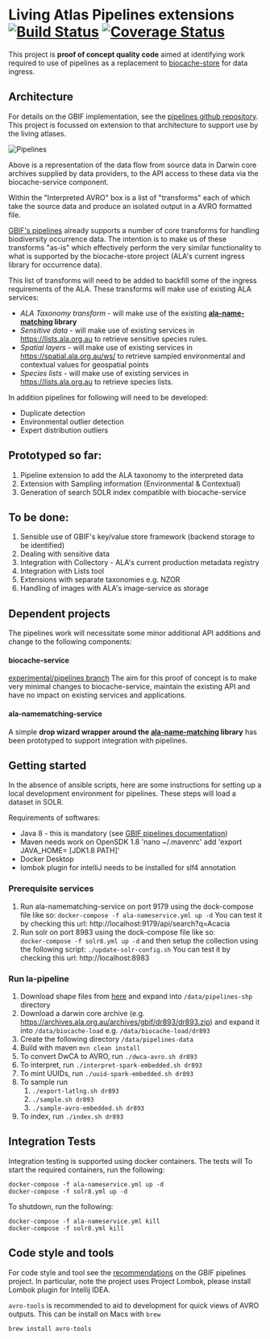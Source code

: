 # Living Atlas Pipelines extensions [![Build Status](https://travis-ci.org/AtlasOfLivingAustralia/la-pipelines.svg?branch=master)](http://travis-ci.org/AtlasOfLivingAustralia/la-pipelines) [![Coverage Status](https://coveralls.io/repos/github/AtlasOfLivingAustralia/la-pipelines/badge.svg?branch=master)](https://coveralls.io/github/AtlasOfLivingAustralia/la-pipelines?branch=master)

This project is **proof of concept quality code** aimed at identifying work required
 to use of pipelines as a replacement to [biocache-store](https://github.com/AtlasOfLivingAustralia/biocache-store)
 for data ingress. 

## Architecture

For details on the GBIF implementation, see the [pipelines github repository](https://github.com/gbif/pipelines).
This project is focussed on extension to that architecture to support use by the living atlases.

![Pipelines](https://docs.google.com/drawings/d/e/2PACX-1vQhQSg5VFo2xRZfDhmvhKuNLUpyTOlW-t-m1fesJ2RElWorVPAEbnsZg_StJKh22mEcS4D28j_nPoTV/pub?w=960&h=720 "Pipelines") 

Above is a representation of the data flow from source data in Darwin core archives supplied by data providers, to the API access to these data via the biocache-service component.

Within the "Interpreted AVRO" box is a list of "transforms" each of which take the source data and produce an isolated output in a AVRO formatted file.

[GBIF's pipelines](https://github.com/gbif/pipelines) already supports a number of core transforms for handling biodiversity occurrence data. The intention is to make us of these transforms "as-is" which effectively perform the very similar functionality to what is supported by the biocache-store project (ALA's current ingress library for occurrence data). 

This list of transforms will need to be added to backfill some of the ingress requirements of the ALA. These transforms will make use of existing ALA services:

* *ALA Taxonomy transform* - will make use of the existing **[ala-name-matching](https://github.com/AtlasOfLivingAustralia/ala-name-matching) library**
* *Sensitive data* - will make use of existing services in https://lists.ala.org.au to retrieve sensitive species rules.
* *Spatial layers* - will make use of existing services in https://spatial.ala.org.au/ws/ to retrieve sampled environmental and contextual values for geospatial points
* *Species lists* - will make use of existing services in https://lists.ala.org.au to retrieve species lists.

In addition pipelines for following will need to be developed:

* Duplicate detection
* Environmental outlier detection
* Expert distribution outliers

## Prototyped so far:

1. Pipeline extension to add the ALA taxonomy to the interpreted data
2. Extension with Sampling information (Environmental & Contextual)
3. Generation of search SOLR index compatible with biocache-service

## To be done:

1. Sensible use of GBIF's key/value store framework (backend storage to be identified)
2. Dealing with sensitive data
3. Integration with Collectory - ALA's current production metadata registry
4. Integration with Lists tool
5. Extensions with separate taxonomies e.g. NZOR
6. Handling of images with ALA's image-service as storage

## Dependent projects

The pipelines work will necessitate some minor additional API additions and change to the following components:

#### biocache-service
[experimental/pipelines branch](https://github.com/AtlasOfLivingAustralia/biocache-service/tree/experimental/pipelines) 
The aim for this proof of concept is to make very minimal changes to biocache-service, maintain the existing API and have no impact on existing services and applications.

#### ala-namematching-service
A simple **drop wizard wrapper around the [ala-name-matching](https://github.com/AtlasOfLivingAustralia/ala-name-matching) library** has been prototyped to support integration with pipelines.
 
## Getting started

In the absence of ansible scripts, here are some instructions for setting up a local development environment for pipelines.
These steps will load a dataset in SOLR.

Requirements of softwares:
* Java 8 - this is mandatory (see [GBIF pipelines documentation](https://github.com/gbif/pipelines#about-the-project))
* Maven needs work on OpenSDK 1.8 
'nano ~/.mavenrc' add 'export JAVA_HOME= [JDK1.8 PATH]'
* Docker Desktop
* lombok plugin for intelliJ needs to be installed for slf4 annotation  

### Prerequisite services
1. Run ala-namematching-service on port 9179 using the dock-compose file like so:
`docker-compose -f ala-nameservice.yml up -d`
You can test it by checking this url: http://localhost:9179/api/search?q=Acacia
1. Run solr on port 8983 using the dock-compose file like so:   
`docker-compose -f solr8.yml up -d`
and then setup the collection using the following script:
`./update-solr-config.sh`
You can test it by checking this url: http://localhost:8983
      
### Run la-pipeline   
1. Download shape files from [here](https://pipelines-shp.s3-ap-southeast-2.amazonaws.com/pipelines-shapefiles.zip) and expand into `/data/pipelines-shp` directory
1. Download a darwin core archive (e.g. https://archives.ala.org.au/archives/gbif/dr893/dr893.zip) and expand it into `/data/biocache-load` e.g. `/data/biocache-load/dr893`
1. Create the following directory `/data/pipelines-data`
1. Build with maven `mvn clean install`
1. To convert DwCA to AVRO, run `./dwca-avro.sh dr893`
1. To interpret, run `./interpret-spark-embedded.sh dr893`
1. To mint UUIDs, run `./uuid-spark-embedded.sh dr893`
1. To sample run
    1. `./export-latlng.sh dr893`
    1. `./sample.sh dr893`
    1. `./sample-avro-embedded.sh dr893`
1. To index, run `./index.sh dr893`

## Integration Tests

Integration testing is supported using docker containers. The tests will
To start the required containers, run the following:

```
docker-compose -f ala-nameservice.yml up -d
docker-compose -f solr8.yml up -d
```

To shutdown, run the following:
```
docker-compose -f ala-nameservice.yml kill
docker-compose -f solr8.yml kill
```

## Code style and tools

For code style and tool see the [recommendations](https://github.com/gbif/pipelines#codestyle-and-tools-recommendations) on the GBIF pipelines project. In particular, note the project uses Project Lombok, please install Lombok plugin for Intellij IDEA.

`avro-tools` is recommended to aid to development for quick views of AVRO outputs. This can be install on Macs with `brew`

`
brew install avro-tools
`
